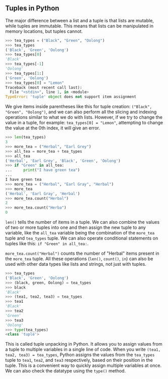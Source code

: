 ## Tuples in Python

The major difference between a list and a tuple is that lists are mutable, while tuples are immutable. This means that lists can be manipulated in memory locations, but tuples cannot.

```python
>>> tea_types = ("Black", "Green", "Oolong")
>>> tea_types
('Black', 'Green', 'Oolong')
>>> tea_types[0]
'Black'
>>> tea_types[-1]
'Oolong'
>>> tea_types[1:]
('Green', 'Oolong')
>>> tea_types[0] = "Lemon"
Traceback (most recent call last):
  File "<stdin>", line 1, in <module>
TypeError: 'tuple' object does not support item assignment
```

We give items inside parentheses like this for tuple creation: `("Black", "Green", "Oolong")`, and we can also perform all the slicing and indexing operations similar to what we do with lists. However, if we try to change the value in a tuple, for example: `tea_types[0] = "Lemon"`, attempting to change the value at the 0th index, it will give an error.

```python
>>> len(tea_types)
3
>>> more_tea = ("Herbal", "Earl Grey")
>>> all_tea = more_tea + tea_types
>>> all_tea
('Herbal', 'Earl Grey', 'Black', 'Green', 'Oolong')
>>> if "Green" in all_tea:
...     print("I have green tea")
...
I have green tea
>>> more_tea = ("Herbal", "Earl Gray", "Herbal")
>>> more_tea
('Herbal', 'Earl Gray', 'Herbal')
>>> more_tea.count("Herbal")
2
>>> more_tea.count("Herba")
0
```

`len()` tells the number of items in a tuple. We can also combine the values of two or more tuples into one and then assign the new tuple to any variable, like the `all_tea` variable being the combination of the `more_tea` tuple and `tea_types` tuple. We can also operate conditional statements on tuples like this: `if "Green" in all_tea:`.

`more_tea.count("Herbal")` counts the number of "Herbal" items present in the `more_tea` tuple. All these operations (`len()`, `count()`, `in`) can also be used with other data types like lists and strings, not just with tuples.

```python
>>> tea_types
('Black', 'Green', 'Oolong')
>>> (black, green, Oolong) = tea_types
>>> black
'Black'
>>> (tea1, tea2, tea3) = tea_types
>>> tea1
'Black'
>>> tea2
'Green'
>>> tea3
'Oolong'
>>> type(tea_types)
<class 'tuple'>
```

This is called tuple unpacking in Python. It allows you to assign values from a tuple to multiple variables in a single line of code. When you write `(tea1, tea2, tea3) = tea_types`, Python assigns the values from the `tea_types` tuple to `tea1`, `tea2`, and `tea3` respectively, based on their position in the tuple. This is a convenient way to quickly assign multiple variables at once. We can also check the datatype using the `type()` method.
